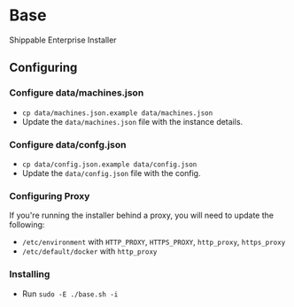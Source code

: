 # Base
Shippable Enterprise Installer

## Configuring

### Configure data/machines.json
* `cp data/machines.json.example data/machines.json`
* Update the `data/machines.json` file with the instance details.

### Configure data/confg.json
* `cp data/config.json.example data/config.json`
* Update the `data/config.json` file with the config.

### Configuring Proxy
If you're running the installer behind a proxy, you will need to update the following:
* `/etc/environment` with `HTTP_PROXY`, `HTTPS_PROXY`, `http_proxy`, `https_proxy`
* `/etc/default/docker` with `http_proxy`

### Installing

* Run `sudo -E ./base.sh -i`
